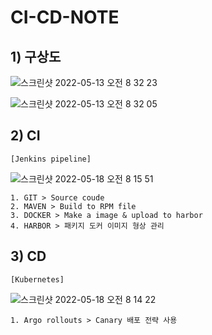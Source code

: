 # CI-CD-NOTE
## 1) 구상도
![스크린샷 2022-05-13 오전 8 32 23](https://user-images.githubusercontent.com/37236920/168183791-c9ab9fd8-baa7-48a3-8e59-34de34340fd2.png)
  
![스크린샷 2022-05-13 오전 8 32 05](https://user-images.githubusercontent.com/37236920/168183762-39707b48-5199-4a23-a13e-c3d74eae972a.png)
  
## 2) CI
~~~
[Jenkins pipeline]
~~~
![스크린샷 2022-05-18 오전 8 15 51](https://user-images.githubusercontent.com/37236920/168927257-6e71ba0c-a157-40a7-9a3b-045f800e5804.png)
~~~
1. GIT > Source coude
2. MAVEN > Build to RPM file
3. DOCKER > Make a image & upload to harbor
4. HARBOR > 패키지 도커 이미지 형상 관리
~~~

## 3) CD
~~~
[Kubernetes]
~~~
![스크린샷 2022-05-18 오전 8 14 22](https://user-images.githubusercontent.com/37236920/168927135-6b790692-41b4-4a7c-b7f0-c3979d25219d.png)
~~~
1. Argo rollouts > Canary 배포 전략 사용
~~~
